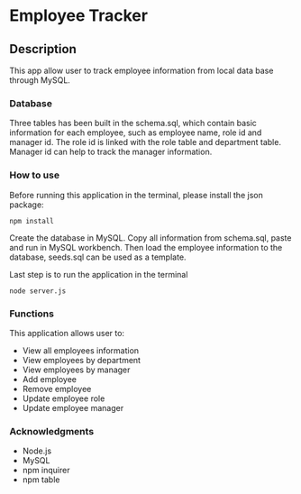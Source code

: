 # Employee Tracker

## Description
This app allow user to track employee information from local data base through MySQL.

### Database
Three tables has been built in the schema.sql, which contain basic information for each employee, such as employee name, role id and manager id. The role id is linked with the role table and department table. Manager id can help to track the manager information.

### How to use
Before running this application in the terminal, please install the json package:
```
npm install
```
Create the database in MySQL. Copy all information from schema.sql, paste and run in MySQL workbench. Then load the employee information to the database, seeds.sql can be used as a template.

Last step is to run the application in the terminal
```
node server.js
```

### Functions
This application allows user to:
- View all employees information
- View employees by department
- View employees by manager
- Add employee
- Remove employee
- Update employee role
- Update employee manager

### Acknowledgments
- Node.js
- MySQL
- npm inquirer
- npm table




